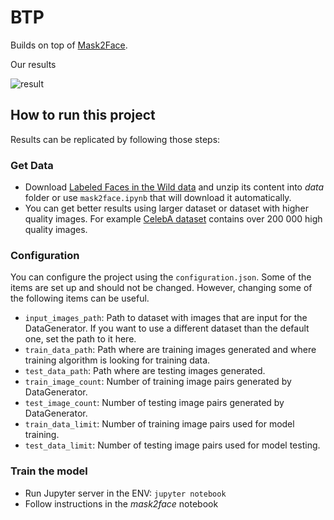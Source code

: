 # BTP

Builds on top of [Mask2Face](https://github.com/strvcom/strv-ml-mask2face).

Our results

![result](https://github.com/user-attachments/assets/a98fe43b-5931-4e53-83fb-6f3c3087ca40)

## How to run this project
Results can be replicated by following those steps:

### Get Data
- Download [Labeled Faces in the Wild data](http://vis-www.cs.umass.edu/lfw/lfw-deepfunneled.tgz) and unzip its content into _data_ folder or use `mask2face.ipynb` that will download it automatically.
- You can get better results using larger dataset or dataset with higher quality images. For example [CelebA dataset](http://mmlab.ie.cuhk.edu.hk/projects/CelebA.html) contains over 200 000 high quality images. 

### Configuration
You can configure the project using the `configuration.json`. Some of the items are set up and should not be changed. However, changing some of the following items can be useful. 
- `input_images_path`: Path to dataset with images that are input for the DataGenerator. If you want to use a different dataset than the default one, set the path to it here.
- `train_data_path`: Path where are training images generated and where training algorithm is looking for training data.
- `test_data_path`: Path where are testing images generated.
- `train_image_count`: Number of training image pairs generated by DataGenerator.
- `test_image_count`: Number of testing image pairs generated by DataGenerator.
- `train_data_limit`: Number of training image pairs used for model training.
- `test_data_limit`: Number of testing image pairs used for model testing.

### Train the model
- Run Jupyter server in the ENV: `jupyter notebook`
- Follow instructions in the _mask2face_ notebook
